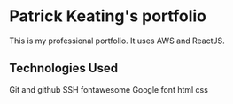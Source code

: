 # Patrick Keating's portfolio
This is my professional portfolio. It uses AWS and ReactJS.

## Technologies Used
Git and github
SSH
fontawesome
Google font
html
css
